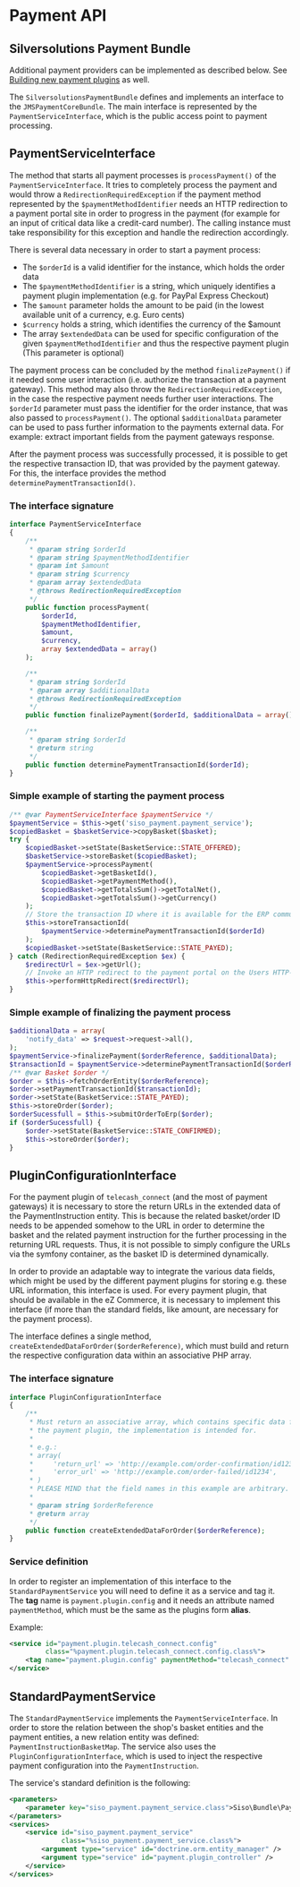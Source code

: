 # Payment API

## Silversolutions Payment Bundle

Additional payment providers can be implemented as described below. See [Building new payment plugins](Building-new-payment-plugins_23560269.html) as well.

The `SilversolutionsPaymentBundle` defines and implements an interface to the `JMSPaymentCoreBundle`. The main interface is represented by the `PaymentServiceInterface`, which is the public access point to payment processing.

## PaymentServiceInterface

The method that starts all payment processes is `processPayment()` of the `PaymentServiceInterface`. It tries to completely process the payment and would throw a `RedirectionRequiredException` if the payment method represented by the `$paymentMethodIdentifier` needs an HTTP redirection to a payment portal site in order to progress in the payment (for example for an input of critical data like a credit-card number). The calling instance must take responsibility for this exception and handle the redirection accordingly.

There is several data necessary in order to start a payment process:

- The `$orderId` is a valid identifier for the instance, which holds the order data
- The `$paymentMethodIdentifier` is a string, which uniquely identifies a payment plugin implementation (e.g. for PayPal Express Checkout)
- The `$amount` parameter holds the amount to be paid (in the lowest available unit of a currency, e.g. Euro cents)
- `$currency` holds a string, which identifies the currency of the $amount
- The array `$extendedData` can be used for specific configuration of the given `$paymentMethodIdentifier` and thus the respective payment plugin (This parameter is optional)

The payment process can be concluded by the method `finalizePayment()` if it needed some user interaction (i.e. authorize the transaction at a payment gateway). This method may also throw the `RedirectionRequiredException`, in the case the respective payment needs further user interactions. The `$orderId` parameter must pass the identifier for the order instance, that was also passed to `processPayment()`. The optional `$additionalData` parameter can be used to pass further information to the payments external data. For example: extract important fields from the payment gateways response.

After the payment process was successfully processed, it is possible to get the respective transaction ID, that was provided by the payment gateway. For this, the interface provides the method `determinePaymentTransactionId()`.

### The interface signature

``` php
interface PaymentServiceInterface
{
    /**
     * @param string $orderId
     * @param string $paymentMethodIdentifier
     * @param int $amount
     * @param string $currency
     * @param array $extendedData
     * @throws RedirectionRequiredException
     */
    public function processPayment(
        $orderId,
        $paymentMethodIdentifier,
        $amount,
        $currency,
        array $extendedData = array()
    );

    /**
     * @param string $orderId
     * @param array $additionalData
     * @throws RedirectionRequiredException
     */
    public function finalizePayment($orderId, $additionalData = array());

    /**
     * @param string $orderId
     * @return string
     */
    public function determinePaymentTransactionId($orderId);
}
```

### Simple example of starting the payment process

``` php
/** @var PaymentServiceInterface $paymentService */
$paymentService = $this->get('siso_payment.payment_service');
$copiedBasket = $basketService->copyBasket($basket);
try {
    $copiedBasket->setState(BasketService::STATE_OFFERED);
    $basketService->storeBasket($copiedBasket);
    $paymentService->processPayment(
        $copiedBasket->getBasketId(),
        $copiedBasket->getPaymentMethod(),
        $copiedBasket->getTotalsSum()->getTotalNet(),
        $copiedBasket->getTotalsSum()->getCurrency()
    );
    // Store the transaction ID where it is available for the ERP communication
    $this->storeTransactionId(
        $paymentService->determinePaymentTransactionId($orderId)
    );
    $copiedBasket->setState(BasketService::STATE_PAYED);
} catch (RedirectionRequiredException $ex) {
    $redirectUrl = $ex->getUrl();
    // Invoke an HTTP redirect to the payment portal on the Users HTTP-client 
    $this->performHttpRedirect($redirectUrl);
}
```

### Simple example of finalizing the payment process

``` php
$additionalData = array(
    'notify_data' => $request->request->all(),
);
$paymentService->finalizePayment($orderReference, $additionalData);
$transactionId = $paymentService->determinePaymentTransactionId($orderReference);
/** @var Basket $order */
$order = $this->fetchOrderEntity($orderReference);
$order->setPaymentTransactionId($transactionId);
$order->setState(BasketService::STATE_PAYED);
$this->storeOrder($order);
$orderSucessfull = $this->submitOrderToErp($order);
if ($orderSucessfull) {
    $order->setState(BasketService::STATE_CONFIRMED);
    $this->storeOrder($order);
}
```

## PluginConfigurationInterface

For the payment plugin of `telecash_connect` (and the most of payment gateways) it is necessary to store the return URLs in the extended data of the PaymentInstruction entity. This is because the related basket/order ID needs to be appended somehow to the URL in order to determine the basket and the related payment instruction for the further processing in the returning URL requests. Thus, it is not possible to simply configure the URLs via the symfony container, as the basket ID is determined dynamically.

In order to provide an adaptable way to integrate the various data fields, which might be used by the different payment plugins for storing e.g. these URL information, this interface is used. For every payment plugin, that should be available in the eZ Commerce, it is necessary to implement this interface (if more than the standard fields, like amount, are necessary for the payment process).

The interface defines a single method, `createExtendedDataForOrder($orderReference)`, which must build and return the respective configuration data within an associative PHP array.

### The interface signature

``` php
interface PluginConfigurationInterface
{
    /**
     * Must return an associative array, which contains specific data for
     * the payment plugin, the implementation is intended for.
     *
     * e.g.:
     * array(
     *     'return_url' => 'http://example.com/order-confirmation/id1234',
     *     'error_url' => 'http://example.com/order-failed/id1234',
     * )
     * PLEASE MIND that the field names in this example are arbitrary.
     *
     * @param string $orderReference
     * @return array
     */
    public function createExtendedDataForOrder($orderReference);
}
```

### Service definition

In order to register an implementation of this interface to the `StandardPaymentService` you will need to define it as a service and tag it. The **tag** name is `payment.plugin.config` and it needs an attribute named `paymentMethod`, which must be the same as the plugins form **alias**.

Example:

``` xml
<service id="payment.plugin.telecash_connect.config"
         class="%payment.plugin.telecash_connect.config.class%">
    <tag name="payment.plugin.config" paymentMethod="telecash_connect" />
</service>
```

## StandardPaymentService

The `StandardPaymentService` implements the `PaymentServiceInterface`. In order to store the relation between the shop's basket entities and the payment entities, a new relation entity was defined: `PaymentInstructionBasketMap`. The service also uses the `PluginConfigurationInterface`, which is used to inject the respective payment configuration into the `PaymentInstruction`.

The service's standard definition is the following:

``` xml
<parameters>
    <parameter key="siso_payment.payment_service.class">Siso\Bundle\PaymentBundle\Api\StandardPaymentService</parameter>
</parameters>
<services>
    <service id="siso_payment.payment_service"
             class="%siso_payment.payment_service.class%">
        <argument type="service" id="doctrine.orm.entity_manager" />
        <argument type="service" id="payment.plugin_controller" />
    </service>
</services>
```

